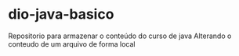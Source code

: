# dio-java-basico
Repositorio para armazenar o conteúdo do curso de java
Alterando o conteudo de um arquivo de forma local